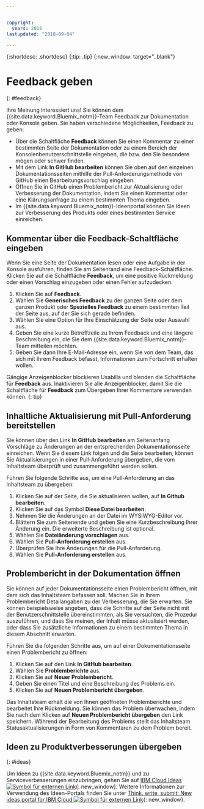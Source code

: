 ```yaml
---


copyright:
  years: 2018
lastupdated: "2018-09-04"

---
```


{:shortdesc: .shortdesc}
{:tip: .tip}
{:new_window: target="_blank"}

# Feedback geben
{: #feedback}

Ihre Meinung interessiert uns! Sie können dem {{site.data.keyword.Bluemix_notm}}-Team Feedback zur Dokumentation oder Konsole geben. Sie haben verschiedene Möglichkeiten, Feedback zu geben:

* Über die Schaltfläche **Feedback** können Sie einen Kommentar zu einer bestimmten Seite der Dokumentation oder zu einem Bereich der Konsolenbenutzerschnittstelle eingeben, die bzw. den Sie besondere mögen oder schwer finden.
* Mit dem Link **In GitHub bearbeiten** können Sie oben auf den einzelnen Dokumentationsseiten mithilfe der Pull-Anforderungsmethode von GitHub einen Bearbeitungsvorschlag eingeben.
* Öffnen Sie in GitHub einen Problembericht zur Aktualisierung oder Verbesserung der Dokumentation, indem Sie einen Kommentar oder eine Klärungsanfrage zu einem bestimmten Thema eingeben. 
* Im {{site.data.keyword.Bluemix_notm}}-Ideenportal können Sie Ideen zur Verbesserung des Produkts oder eines bestimmten Service einreichen.

## Kommentar über die Feedback-Schaltfläche eingeben

Wenn Sie eine Seite der Dokumentation lesen oder eine Aufgabe in der Konsole ausführen, finden Sie am Seitenrand eine Feedback-Schaltfläche. Klicken Sie auf die Schaltfläche **Feedback**, um eine positive Rückmeldung oder einen Vorschlag einzugeben oder einen Fehler aufzudecken.

1. Klicken Sie auf **Feedback**.
2. Wählen Sie **Generisches Feedback** zu der ganzen Seite oder dem ganzen Produkt oder **Spezielles Feedback** zu einem bestimmten Teil der Seite aus, auf der Sie sich gerade befinden.
3. Wählen Sie eine Option für Ihre Einschätzung der Seite oder Auswahl aus.
4. Geben Sie eine kurze Betreffzeile zu Ihrem Feedback und eine längere Beschreibung ein, die Sie dem {{site.data.keyword.Bluemix_notm}}-Team mitteilen möchten.
5. Geben Sie dann Ihre E-Mail-Adresse ein, wenn Sie von dem Team, das sich mit Ihrem Feedback befasst, Informationen zum Fortschritt erhalten wollen.

Gängige Anzeigenblocker blockieren Usabilla und blenden die Schaltfläche für **Feedback** aus. Inaktivieren Sie alle Anzeigenblocker, damit Sie die Schaltfläche für **Feedback** zum Übergeben Ihrer Kommentare verwenden können.
{: tip}

## Inhaltliche Aktualisierung mit Pull-Anforderung bereitstellen

Sie können über den Link **In GitHub bearbeiten** am Seitenanfang Vorschläge zu Änderungen an der entsprechenden Dokumentationsseite einreichen. Wenn Sie diesem Link folgen und die Seite bearbeiten, können Sie Aktualisierungen in einer Pull-Anforderung übergeben, die vom Inhaltsteam überprüft und zusammengeführt werden sollen. 

Führen Sie folgende Schritte aus, um eine Pull-Anforderung an das Inhaltsteam zu übergeben:

1. Klicken Sie auf der Seite, die Sie aktualisieren wollen, auf **In Github bearbeiten**.
2. Klicken Sie auf das Symbol **Diese Datei bearbeiten**.
3. Nehmen Sie die Änderungen an der Datei im WYSIWYG-Editor vor.
4. Blättern Sie zum Seitenende und geben Sie eine Kurzbeschreibung Ihrer Änderung ein. Die erweiterte Beschreibung ist optional.
5. Wählen Sie **Dateiänderung vorschlagen** aus.
6. Wählen Sie **Pull-Anforderung erstellen** aus.
7. Überprüfen Sie Ihre Änderungen für die Pull-Anforderung.
8. Wählen Sie **Pull-Anforderung erstellen** aus. 

## Problembericht in der Dokumentation öffnen

Sie können auf jeder Dokumentationsseite einen Problembericht öffnen, mit dem sich das Inhaltsteam befassen soll. Machen Sie in Ihrem Problembericht Detailangaben zu der Verbesserung, die Sie erwarten. Sie können beispielsweise angeben, dass die Schritte auf der Seite nicht mit der Benutzerschnittstelle übereinstimmten, als Sie versuchten, die Prozedur auszuführen, und dass Sie meinen, der Inhalt müsse aktualisiert werden, oder dass Sie zusätzliche Informationen zu einem bestimmten Thema in diesem Abschnitt erwarten.

Führen Sie die folgenden Schritte aus, um auf einer Dokumentationsseite einen Problembericht zu öffnen:

1. Klicken Sie auf den Link **In GitHub bearbeiten**.
2. Wählen Sie **Problemberichte** aus.
3. Klicken Sie auf **Neuer Problembericht**.
4. Geben Sie einen Titel und eine Beschreibung des Problems ein.
5. Klicken Sie auf **Neuen Problembericht übergeben**. 

Das Inhaltsteam erhält die von Ihnen geöffneten Problemberichte und bearbeitet Ihre Rückmeldung. Sie können das Problem überwachen, indem Sie nach dem Klicken auf **Neuen Problembericht übergeben** den Link speichern. Während der Bearbeitung des Problems stellt das Inhaltsteam Statusaktualisierungen in Form von Kommentaren zu dem Problem bereit.

## Ideen zu Produktverbesserungen übergeben
{: #ideas}

Um Ideen zu {{site.data.keyword.Bluemix_notm}} und zu Serviceverbesserungen einzubringen, gehen Sie auf [IBM Cloud Ideas ![Symbol für externen Link](../icons/launch-glyph.svg)](https://ibmcloud.ideas.aha.io){: new_window}. Weitere Informationen zur Verwendung des Ideen-Portals finden Sie unter [Think, write, submit: New ideas portal for IBM Cloud ![Symbol für externen Link](../icons/launch-glyph.svg)](https://developer.ibm.com/bluemix/2016/10/05/think-write-submit/){: new_window}.

